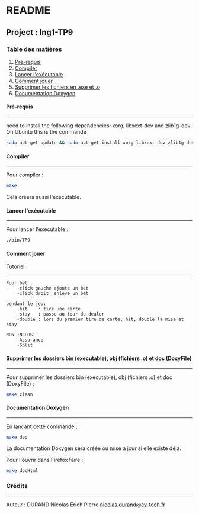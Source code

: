 # README
## Project : Ing1-TP9 
### Table des matières
1. [Pré-requis](#Pré-requis)
2. [Compiler](#compiler)
3. [Lancer l'exécutable](#exe)
4. [Comment jouer](#tuto)
5. [Supprimer les fichiers en .exe et .o](#suppr)
6. [Documentation Doxygen](#doxy)

#### Pré-requis
***
need to install the following dependencies: xorg, libxext-dev and zlib1g-dev. On Ubuntu this is the commande
```sh
sudo apt-get update && sudo apt-get install xorg libxext-dev zlib1g-dev libbsd-dev
```
#### Compiler
***
Pour compiler :
```sh
make
```
Cela créera aussi l'éxecutable.
#### Lancer l'exécutable
***
Pour lancer l'exécutable :
```sh
./bin/TP9
```
#### Comment jouer
Tutoriel :
***
```
Pour bet :
    -click gauche ajoute un bet
    -click droit  enlève un bet

pendant le jeu:
    -hit    : tire une carte
    -stay   : passe au tour du dealer
    -double : lors du premier tire de carte, hit, double la mise et stay

NON-INCLUS:
    -Assurance
    -Split
```
#### Supprimer les dossiers bin (executable), obj (fichiers .o) et doc (DoxyFile)
***
Pour supprimer les dossiers bin (executable), obj (fichiers .o) et doc (DoxyFile) :
```sh
make clean
```
#### Documentation Doxygen
***
En lançant cette commande :
```sh
make doc
```
La documentation Doxygen sera créée ou mise à jour si elle existe déjà.

Pour l'ouvrir dans Firefox faire :
```sh
make docHtml
```

### Crédits
***
Auteur : DURAND Nicolas Erich Pierre <nicolas.durand@cy-tech.fr>
